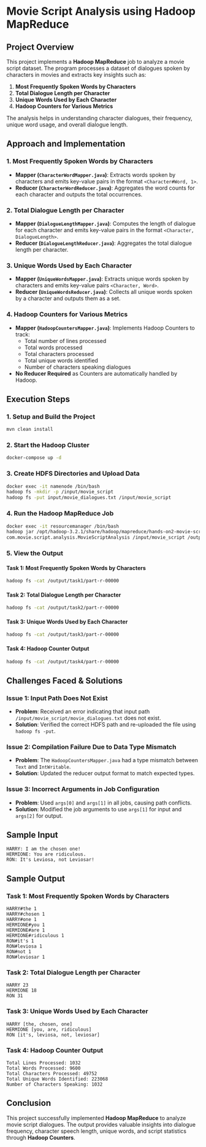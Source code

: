 # Movie Script Analysis using Hadoop MapReduce

## Project Overview
This project implements a **Hadoop MapReduce** job to analyze a movie script dataset. The program processes a dataset of dialogues spoken by characters in movies and extracts key insights such as:
1. **Most Frequently Spoken Words by Characters**
2. **Total Dialogue Length per Character**
3. **Unique Words Used by Each Character**
4. **Hadoop Counters for Various Metrics**

The analysis helps in understanding character dialogues, their frequency, unique word usage, and overall dialogue length.

## Approach and Implementation

### **1. Most Frequently Spoken Words by Characters**
- **Mapper (`CharacterWordMapper.java`)**: Extracts words spoken by characters and emits key-value pairs in the format `<Character#Word, 1>`.
- **Reducer (`CharacterWordReducer.java`)**: Aggregates the word counts for each character and outputs the total occurrences.

### **2. Total Dialogue Length per Character**
- **Mapper (`DialogueLengthMapper.java`)**: Computes the length of dialogue for each character and emits key-value pairs in the format `<Character, DialogueLength>`.
- **Reducer (`DialogueLengthReducer.java`)**: Aggregates the total dialogue length per character.

### **3. Unique Words Used by Each Character**
- **Mapper (`UniqueWordsMapper.java`)**: Extracts unique words spoken by characters and emits key-value pairs `<Character, Word>`.
- **Reducer (`UniqueWordsReducer.java`)**: Collects all unique words spoken by a character and outputs them as a set.

### **4. Hadoop Counters for Various Metrics**
- **Mapper (`HadoopCountersMapper.java`)**: Implements Hadoop Counters to track:
  - Total number of lines processed
  - Total words processed
  - Total characters processed
  - Total unique words identified
  - Number of characters speaking dialogues
- **No Reducer Required** as Counters are automatically handled by Hadoop.

## Execution Steps

### **1. Setup and Build the Project**
```bash
mvn clean install
```

### **2. Start the Hadoop Cluster**
```bash
docker-compose up -d
```

### **3. Create HDFS Directories and Upload Data**
```bash
docker exec -it namenode /bin/bash
hadoop fs -mkdir -p /input/movie_script
hadoop fs -put input/movie_dialogues.txt /input/movie_script
```

### **4. Run the Hadoop MapReduce Job**
```bash
docker exec -it resourcemanager /bin/bash
hadoop jar /opt/hadoop-3.2.1/share/hadoop/mapreduce/hands-on2-movie-script-analysis-1.0-SNAPSHOT.jar \
com.movie.script.analysis.MovieScriptAnalysis /input/movie_script /output
```

### **5. View the Output**
#### Task 1: Most Frequently Spoken Words by Characters
```bash
hadoop fs -cat /output/task1/part-r-00000
```

#### Task 2: Total Dialogue Length per Character
```bash
hadoop fs -cat /output/task2/part-r-00000
```

#### Task 3: Unique Words Used by Each Character
```bash
hadoop fs -cat /output/task3/part-r-00000
```

#### Task 4: Hadoop Counter Output
```bash
hadoop fs -cat /output/task4/part-r-00000
```

## Challenges Faced & Solutions
### **Issue 1: Input Path Does Not Exist**
- **Problem**: Received an error indicating that input path `/input/movie_script/movie_dialogues.txt` does not exist.
- **Solution**: Verified the correct HDFS path and re-uploaded the file using `hadoop fs -put`.

### **Issue 2: Compilation Failure Due to Data Type Mismatch**
- **Problem**: The `HadoopCountersMapper.java` had a type mismatch between `Text` and `IntWritable`.
- **Solution**: Updated the reducer output format to match expected types.

### **Issue 3: Incorrect Arguments in Job Configuration**
- **Problem**: Used `args[0]` and `args[1]` in all jobs, causing path conflicts.
- **Solution**: Modified the job arguments to use `args[1]` for input and `args[2]` for output.

## Sample Input
```
HARRY: I am the chosen one!
HERMIONE: You are ridiculous.
RON: It's Leviosa, not Leviosar!
```

## Sample Output
### **Task 1: Most Frequently Spoken Words by Characters**
```
HARRY#the 1
HARRY#chosen 1
HARRY#one 1
HERMIONE#you 1
HERMIONE#are 1
HERMIONE#ridiculous 1
RON#it's 1
RON#leviosa 1
RON#not 1
RON#leviosar 1
```

### **Task 2: Total Dialogue Length per Character**
```
HARRY 23
HERMIONE 18
RON 31
```

### **Task 3: Unique Words Used by Each Character**
```
HARRY [the, chosen, one]
HERMIONE [you, are, ridiculous]
RON [it's, leviosa, not, leviosar]
```

### **Task 4: Hadoop Counter Output**
```
Total Lines Processed: 1032
Total Words Processed: 9600
Total Characters Processed: 49752
Total Unique Words Identified: 223068
Number of Characters Speaking: 1032
```

## Conclusion
This project successfully implemented **Hadoop MapReduce** to analyze movie script dialogues. The output provides valuable insights into dialogue frequency, character speech length, unique words, and script statistics through **Hadoop Counters**. 

